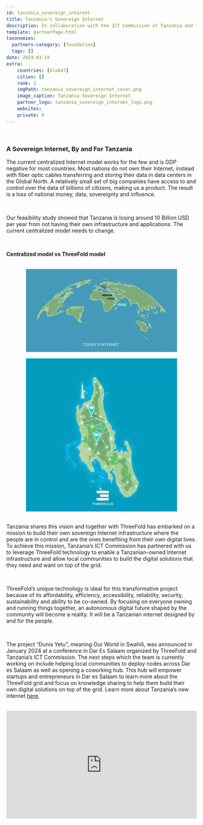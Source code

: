 ```yaml
---
id: tanzania_sovereign_internet
title: Tanzania's Sovereign Internet
description: In collaboration with the ICT Commission of Tanzania and the tech community of Dar Es Salaam, ThreeFold is enabling a better digital way forward for Tanzania.
template: partnerPage.html
taxonomies:
  partners-category: [foundation]
  tags: []
date: 2024-03-19
extra:
    countries: [Global]
    cities: []
    rank: 1
    imgPath: tanzania_sovereign_internet_cover.png
    image_caption: Tanzania Sovereign Internet
    partner_logo: tanzania_sovereign_internet_logo.png
    websites: 
    private: 0
---
```


<br/>

### **A Sovereign Internet, By and For Tanzania**
The current centralized Internet model works for the few and is GDP negative for most countries. Most nations do not own their Internet, instead with fiber optic cables transferring and storing their data in data centers in the Global North. A relatively small set of big companies have access to and control over the data of billions of citizens, making us a product. The result is a loss of national money, data, sovereignty and influence.

<br>

Our feasibility study showed that Tanzania is losing around 10 Billion USD per year from not having their own infrastructure and applications. The current centralized model needs to change.

<br>

**Centralized model vs ThreeFold model**

<br>

<div style="display: flex; justify-content: center;">
    <img src="todays_internet.png" alt="tanzania_sovereign_internet" width="400"/>
</div>

<br>

<div style="display: flex; justify-content: center;">
    <img src="threefold_internet.jpeg" alt="tanzania_sovereign_internet" width="400"/>
</div>

<br>

Tanzania shares this vision and together with ThreeFold has embarked on a mission to build their own sovereign Internet infrastructure where the people are in control and are the ones benefiting from their own digital lives. To achieve this mission, Tanzania’s ICT Commission has partnered with us to leverage ThreeFold technology to enable a Tanzanian-owned Internet infrastructure and allow local communities to build the digital solutions that they need and want on top of the grid.

<br/>

ThreeFold’s unique technology is ideal for this transformative project because of its affordability, efficiency, accessibility, reliability, security, sustainability and ability to be co-owned. By focusing on everyone owning and running things together, an autonomous digital future shaped by the community will become a reality. It will be a Tanzanian internet designed by and for the people.  

<br>

The project “Dunia Yetu”, meaning Our World in Swahili, was announced in January 2024 at a conference in Dar Es Salaam organized by ThreeFold and Tanzania’s ICT Commission. The next steps which the team is currently working on include helping local communities to deploy nodes across Dar es Salaam as well as opening a coworking hub. This hub will empower startups and entrepreneurs in Dar es Salaam to learn more about the ThreeFold grid and focus on knowledge sharing to help them build their own digital solutions on top of the grid. Learn more about Tanzania’s new internet [here](https://www.threefold.io/blog/dunia-yetu/). 

<br/>

<div style="padding:56.63% 0 0 0;position:relative;"><iframe src="https://player.vimeo.com/video/919967495?h=340e62170b&amp;badge=0&amp;autopause=0&amp;player_id=0&amp;app_id=58479" frameborder="0" allow="autoplay; fullscreen; picture-in-picture; clipboard-write" style="position:absolute;top:0;left:0;width:100%;height:100%;" title="TBC NEWS JANUARY 19, 2024 | Sovereign internet: A game changer to Tanzania"></iframe></div><script src="https://player.vimeo.com/api/player.js"></script>

